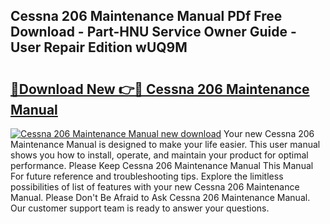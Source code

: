 ## Cessna 206 Maintenance Manual PDf Free Download - Part-HNU Service Owner Guide - User Repair Edition wUQ9M

# <h2><a href="http://bc45650.oget.top/?id=Cessna+206+Maintenance+Manual">🔗Download New 👉🔴 Cessna 206 Maintenance Manual</a></h2>

[![Cessna 206 Maintenance Manual new download](https://i.imgur.com/5g1atiW.png)](http://bc45650.oget.top/?id=Cessna+206+Maintenance+Manual)
Your new Cessna 206 Maintenance Manual is designed to make your life easier. This user manual shows you how to install, operate, and maintain your product for optimal performance. Please Keep Cessna 206 Maintenance Manual This Manual For future reference and troubleshooting tips. Explore the limitless possibilities of list of features with your new Cessna 206 Maintenance Manual. Please Don't Be Afraid to Ask Cessna 206 Maintenance Manual. Our customer support team is ready to answer your questions.
